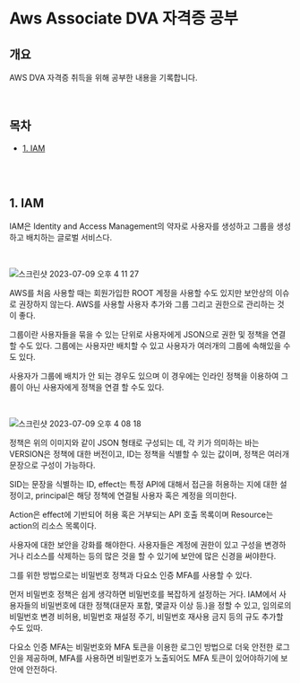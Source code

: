 # Aws Associate DVA 자격증 공부

## 개요

AWS DVA 자격증 취득을 위해 공부한 내용을 기록합니다.

<br />

## 목차

- [1. IAM](#1-iam)

  <br />

  <br />

## 1. IAM

IAM은 Identity and Access Management의 약자로 사용자를 생성하고 그룹을 생성하고 배치하는 글로벌 서비스다.

<br />

![스크린샷 2023-07-09 오후 4 11 27](https://github.com/pinomaker-hoo/TIL/assets/56928532/55b6cf0f-3ad9-42f4-a6b9-ef22baafb094)

AWS를 처음 사용할 때는 회원가입한 ROOT 계정을 사용할 수도 있지만 보안상의 이슈로 권장하지 않는다. AWS를 사용할 사용자 추가와 그룹 그리고 권한으로 관리하는 것이 좋다.

그룹이란 사용자들을 묶을 수 있는 단위로 사용자에게 JSON으로 권한 및 정책을 연결할 수도 있다. 그룹에는 사용자만 배치할 수 있고 사용자가 여러개의 그룹에 속해있을 수도 있다.

사용자가 그룹에 배치가 안 되는 경우도 있으며 이 경우에는 인라인 정책을 이용하여 그룹이 아닌 사용자에게 정책을 연결 할 수도 있다.

<br />

![스크린샷 2023-07-09 오후 4 08 18](https://github.com/pinomaker-hoo/TIL/assets/56928532/5d81768b-8300-4fad-acdd-0e0bc5376578)

정책은 위의 이미지와 같이 JSON 형태로 구성되는 데, 각 키가 의미하는 바는 VERSION은 정책에 대한 버전이고, ID는 정책을 식별할 수 있는 값이며, 정책은 여러개 문장으로 구성이 가능하다.

SID는 문장을 식별하는 ID, effect는 특정 API에 대해서 접근을 허용하는 지에 대한 설정이고, principal은 해당 정책에 연결될 사용자 혹은 계정을 의미한다.

Action은 effect에 기반되어 허용 혹은 거부되는 API 호출 목록이며 Resource는 action의 리소스 목록이다.

사용자에 대한 보안을 강화를 해야한다. 사용자들은 계정에 권한이 있고 구성을 변경하거나 리소스를 삭제하는 등의 많은 것을 할 수 있기에 보안에 많은 신경을 써야한다.

그를 위한 방법으로는 비밀번호 정책과 다요소 인증 MFA를 사용할 수 있다.

먼저 비밀번호 정책은 쉽게 생각하면 비밀번호를 복잡하게 설정하는 거다. IAM에서 사용자들의 비밀번호에 대한 정책(대문자 포함, 몇글자 이상 등.)을 정할 수 있고, 임의로의 비밀번호 변경 비허용, 비밀번호 재설정 주기, 비밀번호 재사용 금지 등의 규도 추가할 수도 있따.

다요소 인증 MFA는 비밀번호와 MFA 토큰을 이용한 로그인 방법으로 더욱 안전한 로그인을 제공하며, MFA를 사용하면 비밀번호가 노출되어도 MFA 토큰이 있어야하기에 보안에 안전하다.
